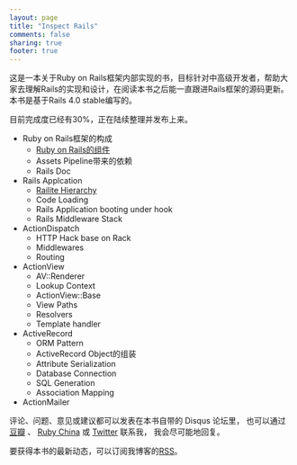 ```yaml
---
layout: page
title: "Inspect Rails"
comments: false
sharing: true
footer: true
---
```


这是一本关于Ruby on Rails框架内部实现的书，目标针对中高级开发者，帮助大家去理解Rails的实现和设计，在阅读本书之后能一直跟进Rails框架的源码更新。本书是基于Rails 4.0 stable编写的。

目前完成度已经有30%，正在陆续整理并发布上来。

- Ruby on Rails框架的构成
  - [Ruby on Rails的组件](/2013/06/12/dependencies-of-rails)
  - Assets Pipeline带来的依赖
  - Rails Doc
- Rails Applcation
  - [Railite Hierarchy](/2013/06/14/rails-internal-hierarchy/)
  - Code Loading
  - Rails Application booting under hook
  - Rails Middleware Stack
- ActionDispatch
  - HTTP Hack base on Rack
  - Middlewares
  - Routing
- ActionView
  - AV::Renderer
  - Lookup Context
  - ActionView::Base
  - View Paths
  - Resolvers
  - Template handler
- ActiveRecord
  - ORM Pattern
  - ActiveRecord Object的组装
  - Attribute Serialization
  - Database Connection
  - SQL Generation
  - Association Mapping
- ActionMailer

评论、问题、意见或建议都可以发表在本书自带的 Disqus 论坛里， 也可以通过 [豆瓣][1] 、 [Ruby China][2] 或 [Twitter][0] 联系我， 我会尽可能地回复。

要获得本书的最新动态，可以订阅我博客的[RSS](http://thekaiway.com/atom.xml)。

[0]: https://twitter.com/_kaichen
[1]: http://www.douban.com/people/chenk85/
[2]: http://ruby-china.org/_kaichen
